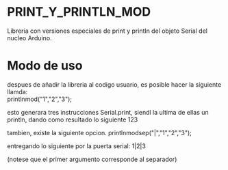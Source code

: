 # PRINT_Y_PRINTLN_MOD
Libreria con versiones especiales de print y println del objeto Serial del nucleo Arduino. 

# Modo de uso
despues de añadir la libreria al codigo usuario, es posible hacer la siguiente llamda:<br>
  printlnmod("1","2","3");

esto generara tres instrucciones Serial.print, siendl la ultima de ellas un println, dando como resultado lo siguiente
  123
  
tambien, existe la siguiente opcion.
  printlnmodsep("|","1","2","3");
  
entregando lo siguiente por la puerta serial:
  1|2|3
 
(notese que el primer argumento corresponde al separador)
